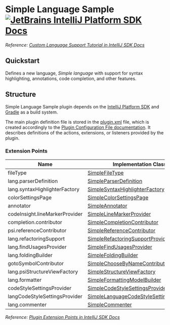 # Simple Language Sample [![JetBrains IntelliJ Platform SDK Docs](https://jb.gg/badges/docs.svg)][docs]
*Reference: [Custom Language Support Tutorial in IntelliJ SDK Docs][docs:custom_language_support_tutorial]*

## Quickstart

Defines a new language, _Simple language_ with support for syntax highlighting, annotations, code completion, and other
features.

## Structure

Simple Language Sample
plugin depends on the [IntelliJ Platform SDK][docs] and [Gradle][docs:gradle] as a build system.

The main plugin definition file is stored in the [plugin.xml][file:plugin.xml] file, which is created accordingly
to the [Plugin Configuration File documentation][docs:plugin.xml]. It describes definitions of the actions, extensions,
or listeners provided by the plugin.

### Extension Points

| Name                           | Implementation Class                                                                    | Interface                                                                  |
| ------------------------------ | --------------------------------------------------------------------------------------- | -------------------------------------------------------------------------- |
| fileType                       | [SimpleFileType][file:SimpleFileType]                                                   | [LanguageFileType][sdk:LanguageFileType]                                   |
| lang.parserDefinition          | [SimpleParserDefinition][file:SimpleParserDefinition]                                   | [ParserDefinition][sdk:ParserDefinition]                                   |
| lang.syntaxHighlighterFactory  | [SimpleSyntaxHighlighterFactory][file:SimpleSyntaxHighlighterFactory]                   | [SyntaxHighlighterFactory][sdk:SyntaxHighlighterFactory]                   |
| colorSettingsPage              | [SimpleColorSettingsPage][file:SimpleColorSettingsPage]                                 | [ColorSettingsPage][sdk:ColorSettingsPage]                                 |
| annotator                      | [SimpleAnnotator][file:SimpleAnnotator]                                                 | [Annotator][sdk:Annotator]                                                 |
| codeInsight.lineMarkerProvider | [SimpleLineMarkerProvider][file:SimpleLineMarkerProvider]                               | [RelatedItemLineMarkerProvider][sdk:RelatedItemLineMarkerProvider]         |
| completion.contributor         | [SimpleCompletionContributor][file:SimpleCompletionContributor]                         | [CompletionContributor][sdk:CompletionContributor]                         |
| psi.referenceContributor       | [SimpleReferenceContributor][file:SimpleReferenceContributor]                           | [PsiReferenceContributor][sdk:PsiReferenceContributor]                     |
| lang.refactoringSupport        | [SimpleRefactoringSupportProvider][file:SimpleRefactoringSupportProvider]               | [RefactoringSupportProvider][sdk:RefactoringSupportProvider]               |
| lang.findUsagesProvider        | [SimpleFindUsagesProvider][file:SimpleFindUsagesProvider]                               | [FindUsagesProvider][sdk:FindUsagesProvider]                               |
| lang.foldingBuilder            | [SimpleFoldingBuilder][file:SimpleFoldingBuilder]                                       | [FoldingBuilderEx][sdk:FoldingBuilderEx]                                   |
| gotoSymbolContributor          | [SimpleChooseByNameContributor][file:SimpleChooseByNameContributor]                     | [ChooseByNameContributor][sdk:ChooseByNameContributor]                     |
| lang.psiStructureViewFactory   | [SimpleStructureViewFactory][file:SimpleStructureViewFactory]                           | [PsiStructureViewFactory][sdk:PsiStructureViewFactory]                     |
| lang.formatter                 | [SimpleFormattingModelBuilder][file:SimpleFormattingModelBuilder]                       | [FormattingModelBuilder][sdk:FormattingModelBuilder]                       |
| codeStyleSettingsProvider      | [SimpleCodeStyleSettingsProvider][file:SimpleCodeStyleSettingsProvider]                 | [CodeStyleSettingsProvider][sdk:CodeStyleSettingsProvider]                 |
| langCodeStyleSettingsProvider  | [SimpleLanguageCodeStyleSettingsProvider][file:SimpleLanguageCodeStyleSettingsProvider] | [LanguageCodeStyleSettingsProvider][sdk:LanguageCodeStyleSettingsProvider] |
| lang.commenter                 | [SimpleCommenter][file:SimpleCommenter]                                                 | [Commenter][sdk:Commenter]                                                 |

*Reference: [Plugin Extension Points in IntelliJ SDK Docs][docs:ep]*


[docs]: https://www.jetbrains.org/intellij/sdk/docs
[docs:actions]: https://www.jetbrains.org/intellij/sdk/docs/basics/action_system.html
[docs:custom_language_support_tutorial]: https://jetbrains.org/intellij/sdk/docs/tutorials/custom_language_support_tutorial.html
[docs:ep]: https://www.jetbrains.org/intellij/sdk/docs/basics/plugin_structure/plugin_extension_points.html
[docs:gradle]: https://www.jetbrains.org/intellij/sdk/docs/tutorials/build_system.html
[docs:plugin.xml]: https://www.jetbrains.org/intellij/sdk/docs/basics/plugin_structure/plugin_configuration_file.html
[docs:listeners]: https://jetbrains.org/intellij/sdk/docs/basics/plugin_structure/plugin_listeners.html

[file:plugin.xml]: ./src/main/resources/META-INF/plugin.xml
[file:SimpleFileType]: ./src/main/java/org/intellij/sdk/language/SimpleFileType.java
[file:SimpleParserDefinition]: ./src/main/java/org/intellij/sdk/language/SimpleParserDefinition.java
[file:SimpleSyntaxHighlighterFactory]: ./src/main/java/org/intellij/sdk/language/SimpleSyntaxHighlighterFactory.java
[file:SimpleColorSettingsPage]: ./src/main/java/org/intellij/sdk/language/SimpleColorSettingsPage.java
[file:SimpleAnnotator]: ./src/main/java/org/intellij/sdk/language/SimpleAnnotator.java
[file:SimpleLineMarkerProvider]: ./src/main/java/org/intellij/sdk/language/SimpleLineMarkerProvider.java
[file:SimpleCompletionContributor]: ./src/main/java/org/intellij/sdk/language/SimpleCompletionContributor.java
[file:SimpleReferenceContributor]: ./src/main/java/org/intellij/sdk/language/SimpleReferenceContributor.java
[file:SimpleRefactoringSupportProvider]: ./src/main/java/org/intellij/sdk/language/SimpleRefactoringSupportProvider.java
[file:SimpleFindUsagesProvider]: ./src/main/java/org/intellij/sdk/language/SimpleFindUsagesProvider.java
[file:SimpleFoldingBuilder]: ./src/main/java/org/intellij/sdk/language/SimpleFoldingBuilder.java
[file:SimpleChooseByNameContributor]: ./src/main/java/org/intellij/sdk/language/SimpleChooseByNameContributor.java
[file:SimpleStructureViewFactory]: ./src/main/java/org/intellij/sdk/language/SimpleStructureViewFactory.java
[file:SimpleFormattingModelBuilder]: ./src/main/java/org/intellij/sdk/language/SimpleFormattingModelBuilder.java
[file:SimpleCodeStyleSettingsProvider]: ./src/main/java/org/intellij/sdk/language/SimpleCodeStyleSettingsProvider.java
[file:SimpleLanguageCodeStyleSettingsProvider]: ./src/main/java/org/intellij/sdk/language/SimpleLanguageCodeStyleSettingsProvider.java
[file:SimpleCommenter]: ./src/main/java/org/intellij/sdk/language/SimpleCommenter.java

[sdk:LanguageFileType]: upsource:///platform/core-api/src/com/intellij/openapi/fileTypes/LanguageFileType.java
[sdk:ParserDefinition]: upsource:///platform/core-api/src/com/intellij/lang/ParserDefinition.java
[sdk:SyntaxHighlighterFactory]: upsource:///platform/editor-ui-api/src/com/intellij/openapi/fileTypes/SyntaxHighlighterFactory.java
[sdk:ColorSettingsPage]: upsource:///platform/platform-api/src/com/intellij/openapi/options/colors/ColorSettingsPage.java
[sdk:Annotator]: upsource:///platform/analysis-api/src/com/intellij/lang/annotation/Annotator.java
[sdk:RelatedItemLineMarkerProvider]: upsource:///platform/lang-api/src/com/intellij/codeInsight/daemon/RelatedItemLineMarkerProvider.java
[sdk:CompletionContributor]: upsource:///platform/analysis-api/src/com/intellij/codeInsight/completion/CompletionContributor.java
[sdk:PsiReferenceContributor]: upsource:///platform/core-api/src/com/intellij/psi/PsiReferenceContributor.java
[sdk:RefactoringSupportProvider]: upsource:///platform/lang-api/src/com/intellij/lang/refactoring/RefactoringSupportProvider.java
[sdk:FindUsagesProvider]: upsource:///platform/indexing-api/src/com/intellij/lang/findUsages/FindUsagesProvider.java
[sdk:FoldingBuilderEx]: upsource:///platform/core-api/src/com/intellij/lang/folding/FoldingBuilderEx.java
[sdk:ChooseByNameContributor]: upsource:///platform/lang-api/src/com/intellij/navigation/ChooseByNameContributor.java
[sdk:PsiStructureViewFactory]: upsource:///platform/editor-ui-api/src/com/intellij/lang/PsiStructureViewFactory.java
[sdk:FormattingModelBuilder]: upsource:///platform/lang-api/src/com/intellij/formatting/FormattingModelBuilder.java
[sdk:CodeStyleSettingsProvider]: upsource:///platform/lang-api/src/com/intellij/psi/codeStyle/CodeStyleSettingsProvider.java
[sdk:LanguageCodeStyleSettingsProvider]: upsource:///platform/lang-api/src/com/intellij/psi/codeStyle/LanguageCodeStyleSettingsProvider.java
[sdk:Commenter]: upsource:///platform/core-api/src/com/intellij/lang/Commenter.java
